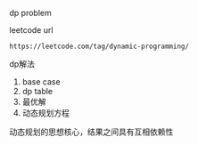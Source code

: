dp problem

leetcode url 
```text
https://leetcode.com/tag/dynamic-programming/
```

dp解法

1. base case
2. dp table
3. 最优解
4. 动态规划方程


动态规划的思想核心，结果之间具有互相依赖性